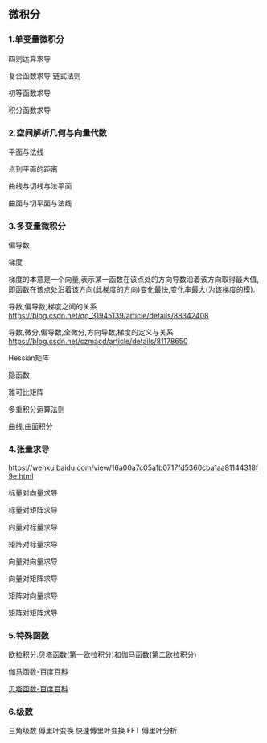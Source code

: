 ## 微积分

### 1.单变量微积分

四则运算求导

复合函数求导
链式法则

初等函数求导

积分函数求导


### 2.空间解析几何与向量代数

平面与法线

点到平面的距离

曲线与切线与法平面

曲面与切平面与法线

### 3.多变量微积分

偏导数

梯度

梯度的本意是一个向量,表示某一函数在该点处的方向导数沿着该方向取得最大值,即函数在该点处沿着该方向(此梯度的方向)变化最快,变化率最大(为该梯度的模).

导数,偏导数,梯度之间的关系
https://blog.csdn.net/qq_31945139/article/details/88342408

导数,微分,偏导数,全微分,方向导数,梯度的定义与关系
https://blog.csdn.net/czmacd/article/details/81178650

Hessian矩阵

隐函数

雅可比矩阵

多重积分运算法则

曲线,曲面积分

### 4.张量求导

https://wenku.baidu.com/view/16a00a7c05a1b0717fd5360cba1aa81144318f9e.html

标量对向量求导

标量对矩阵求导

向量对标量求导

矩阵对标量求导

向量对向量求导

向量对矩阵求导

矩阵对向量求导

矩阵对矩阵求导

### 5.特殊函数

欧拉积分:贝塔函数(第一欧拉积分)和伽马函数(第二欧拉积分)

[伽马函数-百度百科](https://baike.baidu.com/item/%E4%BC%BD%E7%8E%9B%E5%87%BD%E6%95%B0)

[贝塔函数-百度百科](https://baike.baidu.com/item/%E8%B4%9D%E5%A1%94%E5%87%BD%E6%95%B0/4643050)


### 6.级数

三角级数
傅里叶变换
快速傅里叶变换 FFT
傅里叶分析